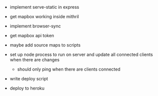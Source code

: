 - implement serve-static in express
- get mapbox working inside mithril
- implement browser-sync

- get mapbox api token
- maybe add source maps to scripts
- set up node process to run on server and update all connected clients when there are changes
  - should only ping when there are clients connected
- write deploy script
- deploy to heroku
